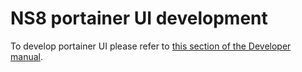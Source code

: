 # NS8 portainer UI development

To develop portainer UI please refer to [this section of the Developer manual](https://nethserver.github.io/ns8-core/ui/modules/#module-ui-development).
